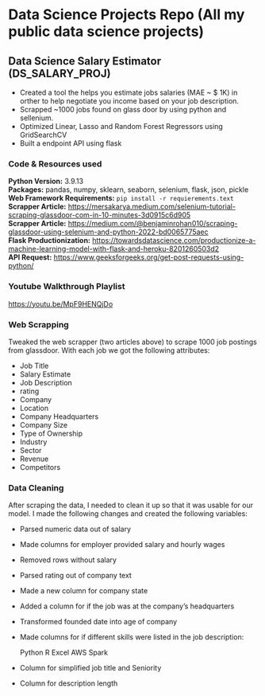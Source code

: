 # Data Science Projects Repo (All my public data science projects)
## Data Science Salary Estimator (DS_SALARY_PROJ)
* Created a tool the helps you estimate jobs salaries (MAE ~ $ 1K) in orther to help negotiate you income based on your job description.
* Scrapped ~1000 jobs found on glass door by using python and sellenium.
* Optimized Linear, Lasso and Random Forest Regressors using GridSearchCV  
* Built a endpoint API using flask

### Code & Resources used
**Python Version:** 3.9.13  
**Packages:** pandas, numpy, sklearn, seaborn, selenium, flask, json, pickle  
**Web Framework Requirements:** ```pip install -r requierements.text```  
**Scrapper Article:** https://mersakarya.medium.com/selenium-tutorial-scraping-glassdoor-com-in-10-minutes-3d0915c6d905  
**Scrapper Article:** https://medium.com/@benjaminrohan010/scraping-glassdoor-using-selenium-and-python-2022-bd0065775aec  
**Flask Productionization:** https://towardsdatascience.com/productionize-a-machine-learning-model-with-flask-and-heroku-8201260503d2  
**API Request:** https://www.geeksforgeeks.org/get-post-requests-using-python/  

### Youtube Walkthrough Playlist
https://youtu.be/MpF9HENQjDo

### Web Scrapping
Tweaked the web scrapper (two articles above) to scrape 1000 job postings from glassdoor. With each job we got the following attributes:
* Job Title
* Salary Estimate
* Job Description
* rating
* Company
* Location
* Company Headquarters
* Company Size
* Type of Ownership
* Industry
* Sector
* Revenue
* Competitors

### Data Cleaning

After scraping the data, I needed to clean it up so that it was usable for our model. I made the following changes and created the following variables:

* Parsed numeric data out of salary
* Made columns for employer provided salary and hourly wages
* Removed rows without salary
* Parsed rating out of company text
* Made a new column for company state
* Added a column for if the job was at the company’s headquarters
* Transformed founded date into age of company
* Made columns for if different skills were listed in the job description:

   Python
   R
   Excel
   AWS
   Spark
   
* Column for simplified job title and Seniority
* Column for description length


